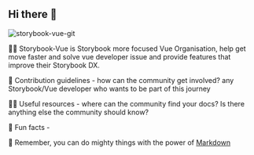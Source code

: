 ## Hi there 👋

![storybook-vue-git](https://github.com/storybook-vue/.github/assets/711292/30d07059-a848-427a-9658-0a13984a0c12)

🙋‍♀️ Storybook-Vue is Storybook more focused Vue Organisation, help get move faster and solve vue developer issue and provide features that improve their Storybook DX.

🌈 Contribution guidelines - how can the community get involved? any Storybook/Vue developer who wants to be part of this journey 

👩‍💻 Useful resources - where can the community find your docs? Is there anything else the community should know?

🍿 Fun facts - 

🧙 Remember, you can do mighty things with the power of [Markdown](https://docs.github.com/github/writing-on-github/getting-started-with-writing-and-formatting-on-github/basic-writing-and-formatting-syntax)
